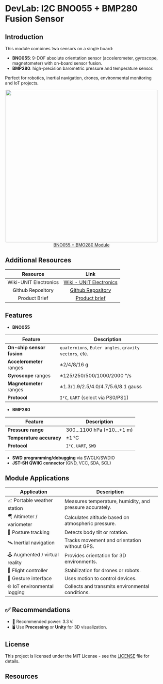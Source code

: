 # DevLab: I2C BNO055 + BMP280 Fusion Sensor

## Introduction
This module combines two sensors on a single board:

- **BNO055**: 9-DOF absolute orientation sensor (accelerometer, gyroscope, magnetometer) with on-board sensor fusion.  
- **BMP280**: high-precision barometric pressure and temperature sensor.

Perfect for robotics, inertial navigation, drones, environmental monitoring and IoT projects.

<div align="center">
    <a href="#"><img src="hardware/resources/img/unit_top_v_00x_sku_EU0091.png" width="500px"><br/>BNO055 + BMO280 Module</a>
    <br/>
</div>


## Additional Resources

<div align="center">

| Resource | Link |
|:--------:|:----:|
| Wiki-UNIT Electronics | [Wiki - UNIT Electronics](https://unit-electronics-mx.github.io/wiki_uelectronics/es/docs/Sensors/bno055_bmp280/) |
| Github Repository | [Github Repository](https://github.com/UNIT-Electronics-MX/unit_bno055_bmp280_module) |
| Product Brief | [Product brief](https://github.com/UNIT-Electronics-MX/unit_bno055_bmp280_module/blob/main/docs/unit_bno055_bmp280_module_product_brief.pdf) |

</div>


## Features


- **BNO055**  
<div align="center">




| **Feature**                  | **Description**                                        |
|------------------------------|--------------------------------------------------------|
| **On-chip sensor fusion**    | `quaternions`, `Euler angles`, `gravity vectors`, etc. | 
| **Accelerometer** ranges     | ±2/4/8/16 g                                            |  
| **Gyroscope** ranges         | ±125/250/500/1000/2000 °/s                             |
| **Magnetometer** ranges      | ±1.3/1.9/2.5/4.0/4.7/5.6/8.1 gauss                     | 
| **Protocol**                 | `I²C`, `UART` (select via PS0/PS1)                     | 

</div>

- **BMP280**  

<div align="center">

| **Feature**              | **Description**            |
|--------------------------|----------------------------|
| **Pressure range**       | 300…1100 hPa (±10…+1 m)    |
| **Temperature accuracy** | ±1 °C                      |
| **Protocol**             | `I²C`, `UART`, `SWD`       |

</div>

- **SWD programming/debugging** via SWCLK/SWDIO  
- **JST-SH QWIIC connector** (GND, VCC, SDA, SCL)  



## Module Applications


<div align="center">

| Application                          | Description                                                                 |
|--------------------------------------|-----------------------------------------------------------------------------|
| 📈 Portable weather station          | Measures temperature, humidity, and pressure accurately.                    |
| 🪂 Altimeter / variometer            | Calculates altitude based on atmospheric pressure.                          |
| 🧍 Posture tracking                  | Detects body tilt or rotation.                                              |
| 🛰️ Inertial navigation               | Tracks movement and orientation without GPS.                                |
| 🕹️ Augmented / virtual reality       | Provides orientation for 3D environments.                                   |
| 🚁 Flight controller                 | Stabilization for drones or robots.                                         |
| 🤖 Gesture interface                 | Uses motion to control devices.                                             |
| 🌐 IoT environmental logging         | Collects and transmits environmental conditions.                            |

</div>


## ✅ Recommendations

- 🔋 Recommended power: 3.3 V.
- 🖥️ Use **Processing** or **Unity** for 3D visualization.



## License
This project is licensed under the MIT License - see the [LICENSE](LICENSE) file for details.

## Resources
